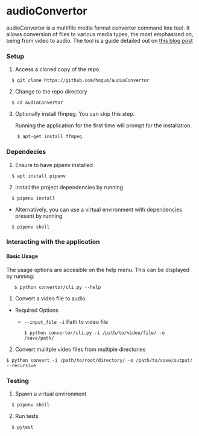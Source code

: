 # audioConvertor

audioConvertor is a multifile media format convertor command line tool. It allows conversion of files to various media types, the most emphasised on, being from video to audio.
The tool is a guide detailed out on [this blog post](https://medium.com/@mugoh.ks/python-click-building-your-first-command-line-interface-application-6947d5319ef7)

### Setup
1. Access a cloned copy of the repo
```shell
  $ git clone https://github.com/hogum/audioConvertor

```
2. Change to the repo directory
```shell
  $ cd audioConvertor
```
3. Optionally install ffmpeg. You can skip this step.

    Running the application for the first time will prompt for the installation.
```shell
    $ apt-get install ffmpeg
```

### Dependecies

1. Ensure to have pipenv installed
```shell
  $ apt install pipenv
```
2. Install the project dependencies by running
```shell
  $ pipenv install
```
- Alternatively, you can use a virtual environment with dependencies present by running
```shell
  $ pipenv shell
```

### Interacting with the application

#### Basic Usage
The usage options are accesible on the help menu. This can be displayed by running:

 ```shell
    $ python convertor/cli.py --help
 ```
    
1. Convert a video file to audio.
- Required Options

  - `--input_file -i` Path to video file
  

    ```shell
    $ python convertor/cli.py -i /path/to/video/file/ -o /save/path/
    ```


2. Convert mulitple video files from multiple directories

  ``` shell
  $ python convert -i /path/to/root/directory/ -o /path/to/save/output/ --recursive
  ```


### Testing
1. Spawn a virtual environment

```shell
  $ pipenv shell
```

2. Run tests
```shell
  $ pytest
```
